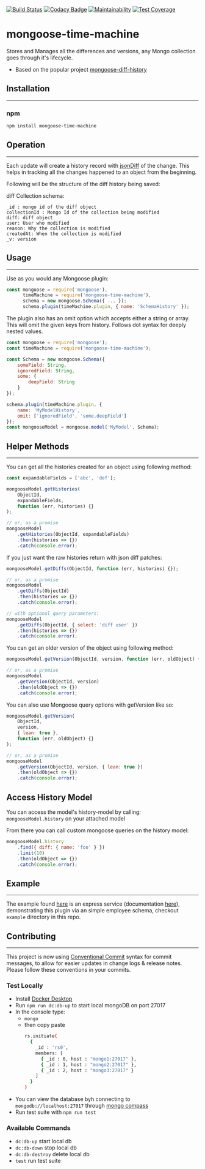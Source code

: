 [![Build Status](https://travis-ci.com/bsovs/mongoose-time-machine.svg?branch=main)](https://travis-ci.com/bsovs/mongoose-time-machine)
[![Codacy Badge](https://app.codacy.com/project/badge/Grade/3c4a540fdfd74b6f8f016d6644a313b2)](https://www.codacy.com/gh/bsovs/mongoose-time-machine/dashboard?utm_source=github.com&utm_medium=referral&utm_content=bsovs/mongoose-time-machine&utm_campaign=Badge_Grade)
[![Maintainability](https://api.codeclimate.com/v1/badges/d5933d4166719ff11775/maintainability)](https://codeclimate.com/github/bsovs/mongoose-time-machine/maintainability)
[![Test Coverage](https://api.codeclimate.com/v1/badges/d5933d4166719ff11775/test_coverage)](https://codeclimate.com/github/bsovs/mongoose-time-machine/test_coverage)

# mongoose-time-machine

Stores and Manages all the differences and versions, any Mongo collection goes through it's lifecycle.

-   Based on the popular project [mongoose-diff-history](https://github.com/mimani/mongoose-diff-history)

## Installation

---

### npm

```sh
npm install mongoose-time-machine
```

## Operation

---

Each update will create a history record with [jsonDiff](https://github.com/benjamine/jsondiffpatch) of the change. This helps in tracking all the changes happened to an object from the beginning.

Following will be the structure of the diff history being saved:

diff Collection schema:

```
_id : mongo id of the diff object
collectionId : Mongo Id of the collection being modified
diff: diff object
user: User who modified
reason: Why the collection is modified
createdAt: When the collection is modified
_v: version
```

## Usage

---

Use as you would any Mongoose plugin:

```js
const mongoose = require('mongoose'),
      timeMachine = require('mongoose-time-machine'),
      schema = new mongoose.Schema({ ... });
      schema.plugin(timeMachine.plugin, { name: 'SchemaHistory' });
```

The plugin also has an omit option which accepts either a string or array. This will omit the given
keys from history. Follows dot syntax for deeply nested values.

```js
const mongoose = require('mongoose');
const timeMachine = require('mongoose-time-machine');

const Schema = new mongoose.Schema({
    someField: String,
    ignoredField: String,
    some: {
        deepField: String
    }
});

schema.plugin(timeMachine.plugin, {
    name: 'MyModelHistory',
    omit: ['ignoredField', 'some.deepField']
});
const mongooseModel = mongoose.model('MyModel', Schema);
```

## Helper Methods

---

You can get all the histories created for an object using following method:

```js
const expandableFields = ['abc', 'def'];

mongooseModel.getHistories(
    ObjectId,
    expandableFields,
    function (err, histories) {}
);

// or, as a promise
mongooseModel
    .getHistories(ObjectId, expandableFields)
    .then(histories => {})
    .catch(console.error);
```

If you just want the raw histories return with json diff patches:

```js
mongooseModel.getDiffs(ObjectId, function (err, histories) {});

// or, as a promise
mongooseModel
    .getDiffs(ObjectId)
    .then(histories => {})
    .catch(console.error);

// with optional query parameters:
mongooseModel
    .getDiffs(ObjectId, { select: 'diff user' })
    .then(histories => {})
    .catch(console.error);
```

You can get an older version of the object using following method:

```js
mongooseModel.getVersion(ObjectId, version, function (err, oldObject) {});

// or, as a promise
mongooseModel
    .getVersion(ObjectId, version)
    .then(oldObject => {})
    .catch(console.error);
```

You can also use Mongoose query options with getVersion like so:

```js
mongooseModel.getVersion(
    ObjectId,
    version,
    { lean: true },
    function (err, oldObject) {}
);

// or, as a promise
mongooseModel
    .getVersion(ObjectId, version, { lean: true })
    .then(oldObject => {})
    .catch(console.error);
```

## Access History Model

You can access the model's history-model by calling: `mongooseModel.history` on your attached model

From there you can call custom mongoose queries on the history model:

```js
mongooseModel.history
    .find({ diff: { name: 'foo' } })
    .limit(10)
    .then(oldObject => {})
    .catch(console.error);
```

## Example

---

The example found [here](https://github.com/bsovs/mongoose-time-machine/tree/master/example) is an express service (documentation [here](https://github.com/bsovs/mongoose-time-machine/blob/master/example/README.md)), demonstrating this plugin via an simple employee schema, checkout `example` directory in this repo.

## Contributing

---

This project is now using [Conventional Commit](https://www.conventionalcommits.org/en/v1.0.0/) syntax for commit messages, to allow for easier updates in change logs & release notes. Please follow these conventions in your commits.

### Test Locally

-   Install [Docker Desktop](https://www.docker.com/products/docker-desktop)
-   Run `npm run dc:db-up` to start local mongoDB on port 27017
-   In the console type:
    -   `mongo`
    -   then copy paste
        ```sh
        rs.initiate(
          {
            _id : 'rs0',
            members: [
              { _id : 0, host : "mongo1:27017" },
              { _id : 1, host : "mongo2:27017" },
              { _id : 2, host : "mongo3:27017" }
            ]
          }
        )
        ```
-   You can view the database byh connecting to `mongodb://localhost:27017` through [mongo compass](https://www.mongodb.com/try/download/compass)
-   Run test suite with `npm run test`

### Available Commands

-   `dc:db-up` start local db
-   `dc:db-down` stop local db
-   `dc:db-destroy` delete local db
-   `test` run test suite
